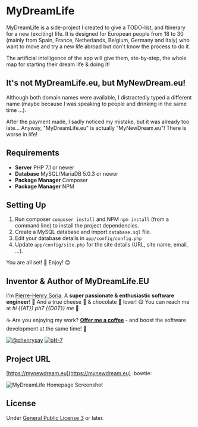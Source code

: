 # MyDreamLife

MyDreamLife is a side-project I created to give a TODO-list, and Itinerary for a new (exciting) life. It is designed for European people from 18 to 30 (mainly from Spain, France, Netherlands, Belgium, Germany and Italy) who want to move and try a new life abroad but don't know the process to do it.

The artificial intelligence of the app will give them, ste-by-step, the whole map for starting their dream life & doing it!


## It's not MyDreamLife.eu, but MyNewDream.eu!

Although both domain names were available, I distractedly typed a different name (maybe because I was speaking to people and drinking in the same time ...).

After the payment made, I sadly noticed my mistake, but it was already too late... Anyway, "MyDreamLife.eu" is actually "MyNewDream.eu"! There is worse in life!


## Requirements

* **Server** PHP 7.1 or newer
* **Database** MySQL/MariaDB 5.0.3 or newer
* **Package Manager** Composer
* **Package Manager** NPM


## Setting Up

1. Run composer `composer install` and NPM `npm install` (from a command line) to install the project dependencies.
2. Create a MySQL database and import `database.sql` file.
3. Edit your database details in `app/config/config.php`
4. Update `app/config/site.php` for the site details (URL, site name, email, ...).

You are all set! 🚀 Enjoy! 😊


## Inventor & Author of MyDreamLife.EU

I'm [Pierre-Henry Soria](https://ph7.me). A **super passionate & enthusiastic software engineer**! 🚀 And a true cheese 🧀 & chocolate 🍫 lover! 😋 You can reach me at *hi {{AT}} ph7 {{D0T}} me* 💫

️☕️ Are you enjoying my work? **[Offer me a coffee](https://ko-fi.com/phenry)** - and boost the software development at the same time! 💪

[![@phenrysay](https://img.shields.io/badge/Twitter-1DA1F2?style=for-the-badge&logo=twitter&logoColor=white)](https://twitter.com/phenrysay "Follow Me on Twitter") [![pH-7](https://img.shields.io/badge/GitHub-100000?style=for-the-badge&logo=github&logoColor=white)](https://github.com/pH-7 "My GitHub")


## Project URL

[https://mynewdream.eu](https://mynewdream.eu) :bowtie:

![MyDreamLife Homepage Screenshot](screenshots/MyNewDream-web-app-homepage.png)


## License

Under [General Public License 3](http://www.gnu.org/licenses/gpl.html) or later.
